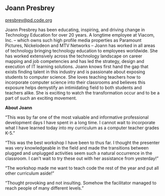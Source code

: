 ## Joann Presbrey
[presbrey@pd.code.org](mailto:presbrey@pd.code.org)

Joann Presbrey has been educating, inspiring, and driving change in Technology Education for over 20 years. A longtime employee at Viacom, Inc. – which owns such high profile media properties as Paramount Pictures, Nickelodeon and MTV Networks – Joann has worked in all areas of technology bringing technology education to employees worldwide. She has worked extensively across the technology landscape on career mapping and job competencies and has led the strategy, design and execution of IT learning solutions. Joann knows first hand the gap that exists finding talent in this industry and is passionate about exposing students to computer science. She loves teaching teachers how to incorporate computer science into their classrooms and believes this exposure helps demystify an intimidating field to both students and teachers alike. She is exciting to watch the transformation occur and to be a part of such an exciting movement.

**About Joann**

“This was by far one of the most valuable and informative professional development days I have spent in a long time. I cannot wait to incorporate what I have learned today into my curriculum as a computer teacher grades K-5.”

“This was the best workshop I have been to thus far. I thought the presenter was very knowledgeable in the field and made the transitions between plugged and unplugged activities seem such a natural occurrence in the classroom. I can't wait to try these out with her assistance from yesterday!”

“The workshop made me want to teach code the rest of the year and put all other curriculum aside!”

“Thought provoking and not insulting. Somehow the facilitator managed to reach people of many different levels.”
